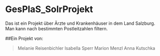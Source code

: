 # GesPlaS_SolrProjekt

Das ist ein Projekt über Ärzte und Krankenhäuser in dem Land Salzburg.
Man kann nach bestimmten Postleitzahlen filtern.

##Ein Projekt von:
>Melanie Reisenbichler
>Isabella Sperr
>Marion Menzl
>Anna Kutschka